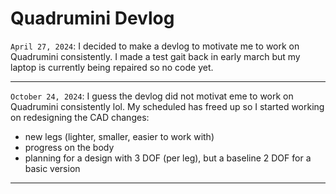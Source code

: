 # Quadrumini Devlog
`April 27, 2024`: I decided to make a devlog to motivate me to work on Quadrumini consistently. I made a test gait back in early march but my laptop is currently being repaired so no code yet.
___
`October 24, 2024`: I guess the devlog did not motivat eme to work on Quadrumini consistently lol. My scheduled has freed up so I started working on redesigning the CAD
changes:
- new legs (lighter, smaller, easier to work with)
- progress on the body
- planning for a design with 3 DOF (per leg), but a baseline 2 DOF for a basic version
___
